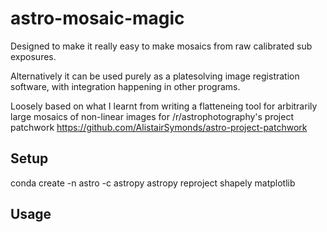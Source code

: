 # astro-mosaic-magic

Designed to make it really easy to make mosaics from raw calibrated sub exposures.

Alternatively it can be used purely as a platesolving image registration software, with integration happening in other programs.

Loosely based on what I learnt from writing a flatteneing tool for arbitrarily large mosaics of non-linear images for /r/astrophotography's project patchwork https://github.com/AlistairSymonds/astro-project-patchwork

## Setup

conda create -n astro -c astropy astropy reproject shapely matplotlib


## Usage

